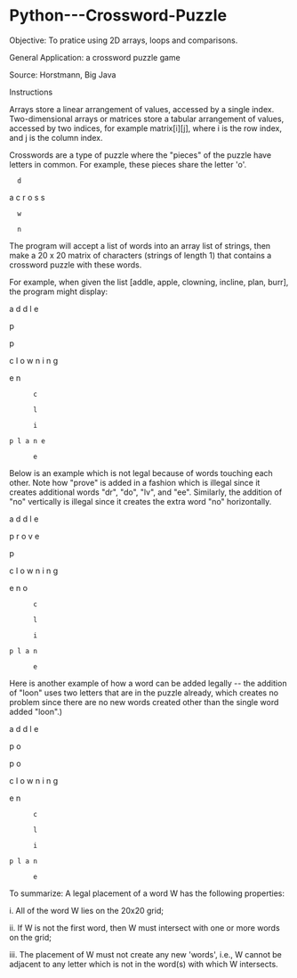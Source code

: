 # Python---Crossword-Puzzle
Objective: To pratice using 2D arrays, loops and comparisons.

General Application: a crossword puzzle game

Source: Horstmann, Big Java

Instructions

Arrays store a linear arrangement of values, accessed by a single index. Two-dimensional arrays or matrices store a tabular arrangement of values, accessed by two indices, for example matrix[i][j], where i is the row index, and j is the column index.

Crosswords are a type of puzzle where the "pieces" of the puzzle have letters in common. For example, these pieces share the letter 'o'.

      d
      
a c r o s s

      w 
      
      n

The program will accept a list of words into an array list of strings, then make a 20 x 20 matrix of characters (strings of length 1) that contains a crossword puzzle with these words.

For example, when given the list [addle, apple, clowning, incline, plan, burr], the program might display:

  a d d l e 
  
  p
  
  p
  
c l o w n i n g 

  e       n
  
          c
          
          l
          
          i
          
    p l a n e
    
          e

Below is an example which is not legal because of words touching each other. Note how "prove" is added in a fashion which is illegal since it creates additional words "dr", "do", "lv", and "ee". Similarly, the addition of "no" vertically is illegal since it creates the extra word "no" horizontally. 

  a d d l e 
  
  p r o v e 
  
  p
  
c l o w n i n g 

  e       n o
  
          c 
          
          l
          
          i
          
    p l a n
    
          e
 
Here is another example of how a word can be added legally -- the addition of "loon" uses two letters that are in the puzzle already, which creates no problem since there are no new words created other than the single word added "loon".)

  a d d l e 
  
  p     o
  
  p     o
  
c l o w n i n g

  e       n
  
          c
          
          l 
          
          i
          
    p l a n
    
          e

To summarize: A legal placement of a word W has the following properties:

i.	All of the word W lies on the 20x20 grid;

ii.	If W is not the first word, then W must intersect with one or more words on the grid;

iii.	The placement of W must not create any new 'words', i.e., W cannot be adjacent to any letter which is not in the word(s) with which W intersects.
